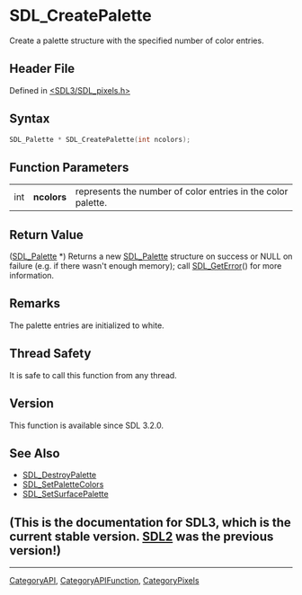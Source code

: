 # SDL_CreatePalette

Create a palette structure with the specified number of color entries.

## Header File

Defined in [<SDL3/SDL_pixels.h>](https://github.com/libsdl-org/SDL/blob/main/include/SDL3/SDL_pixels.h)

## Syntax

```c
SDL_Palette * SDL_CreatePalette(int ncolors);
```

## Function Parameters

|     |             |                                                              |
| --- | ----------- | ------------------------------------------------------------ |
| int | **ncolors** | represents the number of color entries in the color palette. |

## Return Value

([SDL_Palette](SDL_Palette) *) Returns a new [SDL_Palette](SDL_Palette)
structure on success or NULL on failure (e.g. if there wasn't enough
memory); call [SDL_GetError](SDL_GetError)() for more information.

## Remarks

The palette entries are initialized to white.

## Thread Safety

It is safe to call this function from any thread.

## Version

This function is available since SDL 3.2.0.

## See Also

- [SDL_DestroyPalette](SDL_DestroyPalette)
- [SDL_SetPaletteColors](SDL_SetPaletteColors)
- [SDL_SetSurfacePalette](SDL_SetSurfacePalette)


## (This is the documentation for SDL3, which is the current stable version. [SDL2](https://wiki.libsdl.org/SDL2/) was the previous version!)



----
[CategoryAPI](CategoryAPI), [CategoryAPIFunction](CategoryAPIFunction), [CategoryPixels](CategoryPixels)

